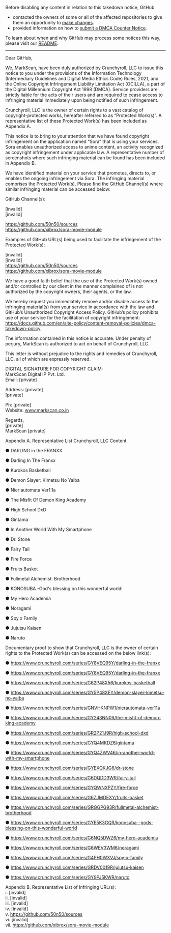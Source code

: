Before disabling any content in relation to this takedown notice, GitHub
- contacted the owners of some or all of the affected repositories to give them an opportunity to [make changes](https://docs.github.com/en/github/site-policy/dmca-takedown-policy#a-how-does-this-actually-work).
- provided information on how to [submit a DMCA Counter Notice](https://docs.github.com/en/articles/guide-to-submitting-a-dmca-counter-notice).

To learn about when and why GitHub may process some notices this way, please visit our [README](https://github.com/github/dmca/blob/master/README.md#anatomy-of-a-takedown-notice).

---

Dear GitHub,

We, MarkScan, have been duly authorized by Crunchyroll, LLC to issue this notice to you under the provisions of the Information Technology (Intermediary Guidelines and Digital Media Ethics Code) Rules, 2021, and the Online Copyright Infringement Liability Limitation Act (OCILLA), a part of the Digital Millennium Copyright Act 1998 (DMCA). Service providers are strictly liable for the acts of their users and are required to cease access to infringing material immediately upon being notified of such infringement.

Crunchyroll, LLC is the owner of certain rights to a vast catalog of copyright-protected works, hereafter referred to as “Protected Work(s)”. A representative list of these Protected Work(s) has been included as Appendix A.

This notice is to bring to your attention that we have found copyright infringement on the application named “Sora” that is using your services. Sora enables unauthorized access to anime content, an activity recognized as copyright infringement under applicable law. A representative number of screenshots where such infringing material can be found has been included in Appendix B.

We have identified material on your service that promotes, directs to, or enables the ongoing infringement via Sora. The infringing material comprises the Protected Work(s). Please find the GitHub Channel(s) where similar infringing material can be accessed below:

GitHub Channel(s):

[invalid]  
[invalid]  

https://github.com/50n50/sources  
https://github.com/xibrox/sora-movie-module

Examples of GitHub URL(s) being used to facilitate the infringement of the Protected Work(s):

[invalid]  
[invalid]  
https://github.com/50n50/sources  
https://github.com/xibrox/sora-movie-module

We have a good faith belief that the use of the Protected Work(s) owned and/or controlled by our client in the manner complained of is not authorized by the copyright owners, their agents, or the law.

We hereby request you immediately remove and/or disable access to the infringing material(s) from your service in accordance with the law and GitHub’s Unauthorized Copyright Access Policy. GitHub’s policy prohibits use of your service for the facilitation of copyright infringement:
https://docs.github.com/en/site-policy/content-removal-policies/dmca-takedown-policy

The information contained in this notice is accurate. Under penalty of perjury, MarkScan is authorized to act on behalf of Crunchyroll, LLC.

This letter is without prejudice to the rights and remedies of Crunchyroll, LLC, all of which are expressly reserved.

DIGITAL SIGNATURE FOR COPYRIGHT CLAIM:  
MarkScan Digital IP Pvt. Ltd.  
Email: [private]   

Address: [private]   
[private]   

Ph: [private]   
Website: www.markscan.co.in

Regards,  
[private]   
MarkScan [private]   

Appendix A. Representative List Crunchyroll, LLC Content

● DARLING in the FRANXX

● Darling In The Franxx

● Kurokos Basketball

● Demon Slayer: Kimetsu No Yaiba

● Nier:automata Ver1.1a

● The Misfit Of Demon King Academy

● High School DxD

● Gintama

● In Another World With My Smartphone

● Dr. Stone

● Fairy Tail

● Fire Force

● Fruits Basket

● Fullmetal Alchemist: Brotherhood

● KONOSUBA -God's blessing on this wonderful world!

● My Hero Academia

● Noragami

● Spy x Family

● Jujutsu Kaisen

● Naruto

Documentary proof to show that Crunchyroll, LLC is the owner of certain rights to the Protected Work(s) can be accessed on the below link(s):

● https://www.crunchyroll.com/series/GY8VEQ95Y/darling-in-the-franxx

● https://www.crunchyroll.com/series/GY8VEQ95Y/darling-in-the-franxx

● https://www.crunchyroll.com/series/G62P48X56/kurokos-basketball

● https://www.crunchyroll.com/series/GY5P48XEY/demon-slayer-kimetsu-no-yaiba

● https://www.crunchyroll.com/series/GNVHKNPW1/nierautomata-ver11a

● https://www.crunchyroll.com/series/GY243NN0R/the-misfit-of-demon-king-academy

● https://www.crunchyroll.com/series/GR2P21J9R/high-school-dxd

● https://www.crunchyroll.com/series/GYQ4MKDZ6/gintama

● https://www.crunchyroll.com/series/GYQ4ZWV46/in-another-world-with-my-smartphone

● https://www.crunchyroll.com/series/GYEXQKJG6/dr-stone

● https://www.crunchyroll.com/series/G6DQDD3WR/fairy-tail

● https://www.crunchyroll.com/series/GYQWNXPZY/fire-force

● https://www.crunchyroll.com/series/G6ZJMGEXY/fruits-basket

● https://www.crunchyroll.com/series/GRGGPG93R/fullmetal-alchemist-brotherhood

● https://www.crunchyroll.com/series/GYE5K3GQR/konosuba--gods-blessing-on-this-wonderful-world

● https://www.crunchyroll.com/series/G6NQ5DWZ6/my-hero-academia

● https://www.crunchyroll.com/series/G6WEV3WM6/noragami

● https://www.crunchyroll.com/series/G4PH0WXVJ/spy-x-family

● https://www.crunchyroll.com/series/GRDV0019R/jujutsu-kaisen

● https://www.crunchyroll.com/series/GY9PJ5KWR/naruto

Appendix B. Representative List of Infringing URL(s):  
i. [invalid]  
ii. [invalid]  
iii. [invalid]  
iv. [invalid]  
v. https://github.com/50n50/sources  
vi. [invalid]  
vii. https://github.com/xibrox/sora-movie-module  
